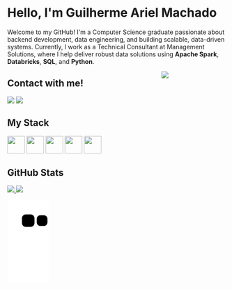 # Hello, I'm Guilherme Ariel Machado

Welcome to my GitHub! I'm a Computer Science graduate passionate about backend development, data engineering, and building scalable, data-driven systems. Currently, I work as a Technical Consultant at Management Solutions, where I help deliver robust data solutions using **Apache Spark**, **Databricks**, **SQL**, and **Python**.

<img align="right" src="https://media.giphy.com/media/26xBwdIuRJiAIqHwA/giphy.gif" width="150" />

## Contact with me!
<div>
<a href = "mailto:gmachado.ariel@gmail.com"><img loading="lazy" src="https://img.shields.io/badge/Gmail-D14836?style=for-the-badge&logo=gmail&logoColor=white" target="_blank"></a>
<a href="https://vwww.linkedin.com/in/guilherme-ariel-machado-1432228a" target="_blank"><img loading="lazy" src="https://img.shields.io/badge/-LinkedIn-%230077B5?style=for-the-badge&logo=linkedin&logoColor=white" target="_blank"></a>   
</div>

## My Stack
<div>
  <img loading="lazy" src="https://cdn.jsdelivr.net/gh/devicons/devicon/icons/python/python-original.svg" width="40" height="40"/>
  <img loading="lazy" src="https://cdn.jsdelivr.net/gh/devicons/devicon/icons/java/java-original.svg" width="40" height="40"/>
  <img loading="lazy" src="https://cdn.jsdelivr.net/gh/devicons/devicon/icons/mysql/mysql-original.svg" width="40" height="40"/>
  <img loading="lazy" src="https://cdn.jsdelivr.net/gh/devicons/devicon/icons/linux/linux-original.svg" width="40" height="40"/>
  <img loading="lazy" src="https://cdn.jsdelivr.net/gh/devicons/devicon/icons/git/git-original.svg" width="40" height="40"/>
</div>

## GitHub Stats
<div>
<a href="https://github.com/guilhermeariel">
  <img loading="lazy" height="180em" src="https://github-readme-stats.vercel.app/api/top-langs/?username=guilhermeariel&layout=compact&langs_count=7&theme=dracula"/>
  <img loading="lazy" height="180em" src="https://github-readme-stats.vercel.app/api?username=guilhermeariel&show_icons=true&theme=dracula&include_all_commits=true&count_private=true"/>
</a>
</div>

![Snake animation](https://github.com/guilhermeariel/guilhermeariel/blob/output/github-contribution-grid-snake.svg)





